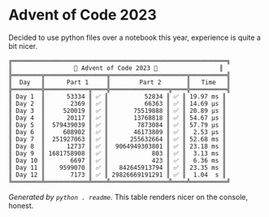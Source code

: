 # Advent of Code 2023 

Decided to use python files over a notebook this year, experience is quite a bit nicer.

```
╔═══════════════════════════════════════════════════════════╗
║                 🐍 Advent of Code 2023 🐍                 ║
╠════════╦═════════════════╦═════════════════════╦══════════╣
║  Day   ║      Part 1     ║        Part 2       ║   Time   ║
╠════════╬════════════╦════╬════════════════╦════╬══════════╣
║ Day 1  ║      53334 ║ ✅ ║          52834 ║ ✅ ║ 19.97 ms ║
║ Day 2  ║       2369 ║ ✅ ║          66363 ║ ✅ ║ 14.69 μs ║
║ Day 3  ║     520019 ║ ✅ ║       75519888 ║ ✅ ║ 20.89 μs ║
║ Day 4  ║      20117 ║ ✅ ║       13768818 ║ ✅ ║ 54.67 μs ║
║ Day 5  ║  579439039 ║ ✅ ║        7873084 ║ ✅ ║ 57.79 μs ║
║ Day 6  ║     608902 ║ ✅ ║       46173809 ║ ✅ ║  2.53 μs ║
║ Day 7  ║  251927063 ║ ✅ ║      255632664 ║ ✅ ║ 52.68 ms ║
║ Day 8  ║      12737 ║ ✅ ║  9064949303801 ║ ✅ ║ 23.18 ms ║
║ Day 9  ║ 1681758908 ║ ✅ ║            803 ║ ✅ ║  3.13 ms ║
║ Day 10 ║       6697 ║ ✅ ║            423 ║ ✅ ║  6.36 ms ║
║ Day 11 ║    9599070 ║ ✅ ║   842645913794 ║ ✅ ║ 23.35 ms ║
║ Day 12 ║       7173 ║ ✅ ║ 29826669191291 ║ ✅ ║  1.04  s ║
╚════════╩════════════╩════╩════════════════╩════╩══════════╝
```


_Generated by `python . readme`._
This table renders nicer on the console, honest.
